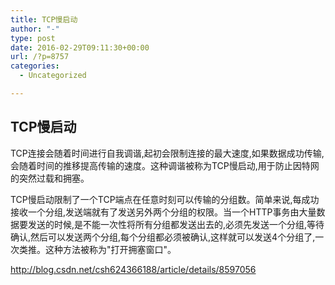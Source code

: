 ```yaml
---
title: TCP慢启动
author: "-"
type: post
date: 2016-02-29T09:11:30+00:00
url: /?p=8757
categories:
  - Uncategorized

---
```

## TCP慢启动

TCP连接会随着时间进行自我调谐,起初会限制连接的最大速度,如果数据成功传输,会随着时间的推移提高传输的速度。这种调谐被称为TCP慢启动,用于防止因特网的突然过载和拥塞。

TCP慢启动限制了一个TCP端点在任意时刻可以传输的分组数。简单来说,每成功接收一个分组,发送端就有了发送另外两个分组的权限。当一个HTTP事务由大量数据要发送的时候,是不能一次性将所有分组都发送出去的,必须先发送一个分组,等待确认,然后可以发送两个分组,每个分组都必须被确认,这样就可以发送4个分组了,一次类推。这种方法被称为"打开拥塞窗口"。

http://blog.csdn.net/csh624366188/article/details/8597056